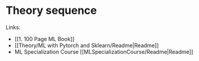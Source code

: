 # Theory sequence




Links:
- [[1. 100 Page ML Book]]
- [[Theory/ML with Pytorch and Sklearn/Readme|Readme]]
- ML Specialization Course [[MLSpecializationCourse/Readme|Readme]]

